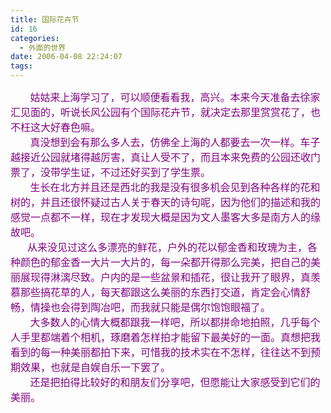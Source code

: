 ```yaml
---
title: 国际花卉节
id: 16
categories:
  - 外面的世界
date: 2006-04-08 22:24:07
tags:
---
```


<div id="msgcns!DA984E57EDE76A7C!220" class="bvMsg"><div><font color="#800080" size="3">       姑姑来上海学习了，可以顺便看看我，高兴。本来今天准备去徐家汇见面的，听说长风公园有个国际花卉节，就决定去那里赏赏花了，也不枉这大好春色嘛。</font></div>
<div><font color="#800080" size="3">       真没想到会有那么多人去，仿佛全上海的人都要去一次一样。车子越接近公园就堵得越厉害，真让人受不了，而且本来免费的公园还收门票了，没带学生证，不过还好买到了学生票。</font></div>
<div><font color="#800080" size="3">       生长在北方并且还是西北的我是没有很多机会见到各种各样的花和树的，并且还很怀疑过古人关于春天的诗句呢，因为他们的描述和我的感觉一点都不一样，现在才发现大概是因为文人墨客大多是南方人的缘故吧。</font></div>
<div><font color="#800080" size="3">      从来没见过这么多漂亮的鲜花，户外的花以郁金香和玫瑰为主，各种颜色的郁金香一大片一大片的，每一朵都开得那么完美，把自己的美丽展现得淋漓尽致。户内的是一些盆景和插花，很让我开了眼界，真羡慕那些搞花草的人，每天都跟这么美丽的东西打交道，肯定会心情舒畅，情操也会得到陶冶吧，而我就只能是偶尔饱饱眼福了。</font></div>
<div><font color="#800080" size="3">       大多数人的心情大概都跟我一样吧，所以都拼命地拍照，几乎每个人手里都端着个相机，琢磨着怎样拍才能留下最美好的一面。真想把我看到的每一种美丽都拍下来，可惜我的技术实在不怎样，往往达不到预期效果，也就是自娱自乐一下罢了。</font></div>
<div><font color="#800080" size="3">       还是把拍得比较好的和朋友们分享吧，但愿能让大家感受到它们的美丽。</font></div></div>